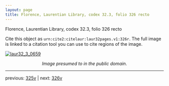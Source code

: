 ```yaml
---
layout: page
title: Florence, Laurentian Library, codex 32.3, folio 326 recto
---
```


Florence, Laurentian Library, codex 32.3, folio 326 recto

Cite this object as `urn:cite2:citelaur:laur32pages.v1:326r`.  The full image is linked to a citation tool you can use to cite regions of the image.

[![laur32_3_0659](http://www.homermultitext.org/iipsrv?IIIF=/project/homer/pyramidal/deepzoom/citelaur/laur32imgs/v1/laur32_3_0659.tif/full/800,/0/default.jpg)](http://www.homermultitext.org/ict2/?urn=urn:cite2:citelaur:laur32imgs.v1:laur32_3_0659) 

<p style="text-align: center; font-style: italic;">Image presumed to in the public domain.</p>

---

previous: [325v](../325v/) | next: [326v](../326v/)